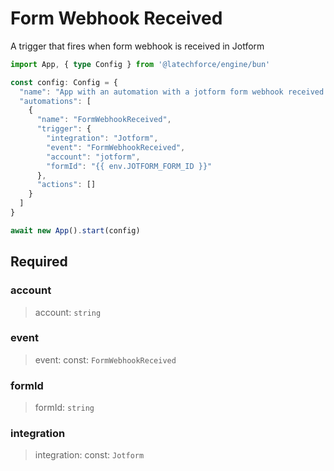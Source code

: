 # Form Webhook Received

A trigger that fires when form webhook is received in Jotform

```ts
import App, { type Config } from '@latechforce/engine/bun'

const config: Config = {
  "name": "App with an automation with a jotform form webhook received trigger",
  "automations": [
    {
      "name": "FormWebhookReceived",
      "trigger": {
        "integration": "Jotform",
        "event": "FormWebhookReceived",
        "account": "jotform",
        "formId": "{{ env.JOTFORM_FORM_ID }}"
      },
      "actions": []
    }
  ]
}

await new App().start(config)
```
## Required

### account

>account: `string`

### event

>event: const: `FormWebhookReceived`

### formId

>formId: `string`

### integration

>integration: const: `Jotform`

